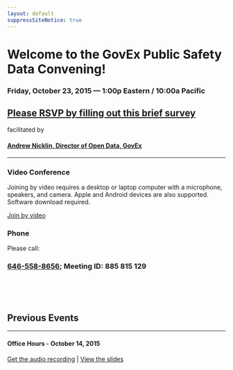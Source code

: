 ```yaml
---
layout: default
suppressSiteNotice: true
---
```


  <div class="row center-block">
    <h1>Welcome to the GovEx Public Safety Data Convening!</h1>
    <h3>Friday, October 23, 2015 &mdash; 1:00p Eastern / 10:00a Pacific</h3>
    <div class="panel panel-warning">
      <div class="panel-body">
        <h2><a href="https://docs.google.com/forms/d/1QCsfZ2oT_dzDzP9Vl3teESU7qIDSaVOBvlVV2QVBx38/viewform">Please RSVP by filling out this brief survey</a></h2>
      </div>
    </div>
    <p>facilitated by</p>
    <h4><a href="https://www.linkedin.com/in/andrewnicklin">Andrew Nicklin, Director of Open Data, GovEx</a></h4>
    <hr />
    <!-- <h3>Thanks for joining!</h3> -->
    <!-- <h3>Please select an option to connect:</h3> -->
  </div>
  
  <div class="row">
    <div class="col-md-6">
    <div class="panel panel-info">
      <div class="panel-heading"><h3 class="panel-title"><span class="glyphicon glyphicon glyphicon-facetime-videoe"></span> Video Conference</h3></div>
      <div class="panel-body">
        <p>Joining by video requires a desktop or laptop computer with a microphone, speakers, and camera. Apple and Android devices are also supported. Software download required.</p>
        <a style="btn-primary" href="https://zoom.us/j/885815129">Join by video</a>
        <!-- <p>Please call:</p> -->
        <!-- <h3><a href="tel:410-934-0474">410-934-0474</a></h3> -->
        <!-- <h3><a href="tel:410-989-5752">410-989-5752</a></h3> -->
      </div>
    </div>
    </div>
    <div class="col-md-6">
    <div class="panel panel-info">
      <div class="panel-heading"><h3 class="panel-title"><span class="glyphicon glyphicon-earphone"></span> Phone</h3></div>
      <div class="panel-body">
        <p>Please call:</p>
        <h3><a href="tel:+1-646-558-8656">646-558-8656</a>; Meeting ID: 885 815 129</h3>
        <!-- <h3><a href="tel:410-989-5752">410-989-5752</a></h3> -->
      </div>
    </div>
    </div>
  </div>
  
  <br />
  <br />
  <br />
  
  <div class="row">
    <h2>Previous Events</h2>
    <hr />
    <h4>Office Hours - October 14, 2015</h4>
    <p>
      <a href="https://drive.google.com/file/d/0B1QndTlkKRzEX2NEZUZmMjl4a2M/view">Get the audio recording</a> | 
      <a href="https://drive.google.com/file/d/0B3D_5mo12oglcUxBTlZqdGtOVWs/view">View the slides</a>
    </p>
  </div>
      
